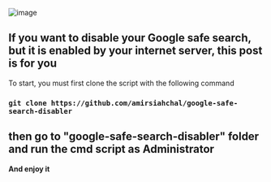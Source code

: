 ![image](https://s8.uupload.ir/files/screenshot_%DB%B2%DB%B0%DB%B2%DB%B4%DB%B0%DB%B3%DB%B1%DB%B8-%DB%B2%DB%B2%DB%B4%DB%B7%DB%B1%DB%B2_chrome_srl5.jpg) 
## If you want to disable your Google safe search, but it is enabled by your internet server, this post is for you
 

To start, you must first clone the script with the following command 
### `git clone https://github.com/amirsiahchal/google-safe-search-disabler`
## then go to "google-safe-search-disabler" folder and run the cmd script as Administrator  
**And enjoy it**
 

